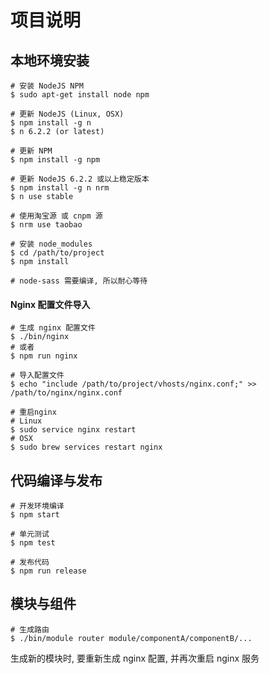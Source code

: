 # 项目说明

## 本地环境安装

```
# 安装 NodeJS NPM
$ sudo apt-get install node npm

# 更新 NodeJS (Linux, OSX)
$ npm install -g n
$ n 6.2.2 (or latest)

# 更新 NPM
$ npm install -g npm

# 更新 NodeJS 6.2.2 或以上稳定版本
$ npm install -g n nrm
$ n use stable

# 使用淘宝源 或 cnpm 源
$ nrm use taobao

# 安装 node_modules
$ cd /path/to/project
$ npm install

# node-sass 需要编译, 所以耐心等待
```

#### Nginx 配置文件导入

```
# 生成 nginx 配置文件
$ ./bin/nginx
# 或者
$ npm run nginx

# 导入配置文件
$ echo "include /path/to/project/vhosts/nginx.conf;" >> /path/to/nginx/nginx.conf

# 重启nginx
# Linux
$ sudo service nginx restart
# OSX
$ sudo brew services restart nginx
```

## 代码编译与发布

```
# 开发环境编译
$ npm start

# 单元测试
$ npm test

# 发布代码
$ npm run release
```

## 模块与组件

```
# 生成路由
$ ./bin/module router module/componentA/componentB/...
```

生成新的模块时, 要重新生成 nginx 配置, 并再次重启 nginx 服务
